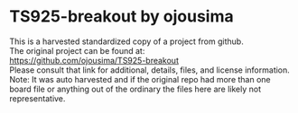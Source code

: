 
# TS925-breakout by ojousima  
This is a harvested standardized copy of a project from github.  
The original project can be found at:  
https://github.com/ojousima/TS925-breakout  
Please consult that link for additional, details, files, and license information.  
Note: It was auto harvested and if the original repo had more than one board file or anything out of the ordinary the files here are likely not representative.  
    